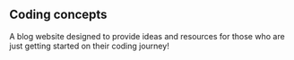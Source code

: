 ## Coding concepts

A blog website designed to provide ideas and resources for those who are just getting started on their coding journey!